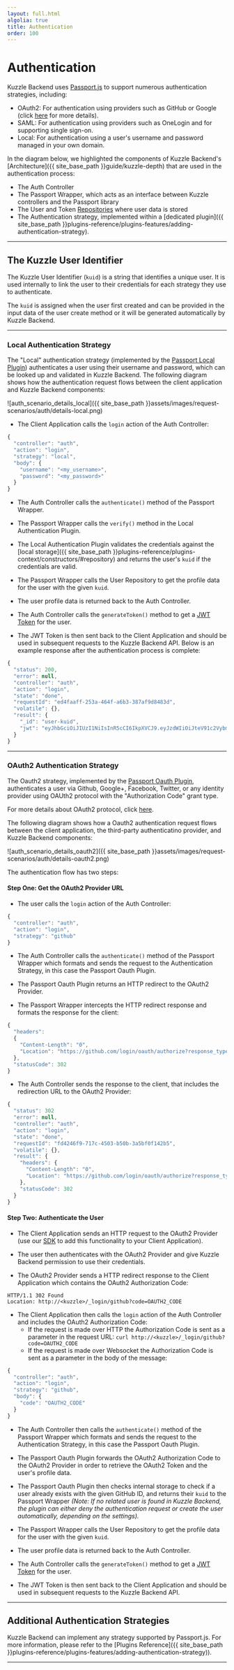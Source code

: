 ```yaml
---
layout: full.html
algolia: true
title: Authentication
order: 100
---
```


# Authentication

Kuzzle Backend uses [Passport.js](http://Passportjs.org/) to support numerous authentication strategies, including:

- OAuth2: For authentication using providers such as GitHub or Google (click [here](https://github.com/kuzzleio/kuzzle-plugin-auth-passport-oauth) for more details).
- SAML: For authentication using providers such as OneLogin and for supporting single sign-on.
- Local: For authentication using a user's username and password managed in your own domain.

In the diagram below, we highlighted the components of Kuzzle Backend's [Architecture]({{ site_base_path }}guide/kuzzle-depth) that are used in the authentication process:

* The Auth Controller
* The Passport Wrapper, which acts as an interface between Kuzzle controllers and the Passport library
* The User and Token [Repositories](https://github.com/kuzzleio/kuzzle/tree/master/lib/api/core/models/repositories) where user data is stored
* The Authentication strategy, implemented within a [dedicated plugin]({{ site_base_path }}plugins-reference/plugins-features/adding-authentication-strategy).

---

## The Kuzzle User Identifier

The Kuzzle User Identifier (`kuid`) is a string that identifies a unique user. It is used internally to link the user to their credentials for each strategy they use to authenticate.

The `kuid` is assigned when the user first created and can be provided in the input data of the user create method or it will be generated automatically by Kuzzle Backend.

---

### Local Authentication Strategy

The "Local" authentication strategy (implemented by the [Passport Local Plugin](https://github.com/kuzzleio/kuzzle-plugin-auth-passport-local)) authenticates a user using their username and password, which can be looked up and validated in Kuzzle Backend. The following diagram shows how the authentication request flows between the client application and Kuzzle Backend components:

![auth_scenario_details_local]({{ site_base_path }}assets/images/request-scenarios/auth/details-local.png)

* The Client Application calls the `login` action of the Auth Controller:
```javascript
{
  "controller": "auth",
  "action": "login",
  "strategy": "local",
  "body": {
    "username": "<my_username>",
    "password": "<my_password>"
  }
}
```

* The Auth Controller calls the `authenticate()` method of the Passport Wrapper.

* The Passport Wrapper calls the `verify()` method in the Local Authentication Plugin.

* The Local Authentication Plugin validates the credentials against the [local storage]({{ site_base_path }}plugins-reference/plugins-context/constructors/#repository) and returns the user's `kuid` if the credentials are valid.

* The Passport Wrapper calls the User Repository to get the profile data for the user with the given `kuid`.

* The user profile data is returned back to the Auth Controller.

* The Auth Controller calls the `generateToken()` method to get a [JWT Token](https://jwt.io/) for the user.

* The JWT Token is then sent back to the Client Application and should be used in subsequent requests to the Kuzzle Backend API. Below is an example response after the authentication process is complete:
```javascript
{
  "status": 200,
  "error": null,
  "controller": "auth",
  "action": "login",
  "state": "done",
  "requestId": "ed4faaff-253a-464f-a6b3-387af9d8483d",
  "volatile": {},
  "result": {
    "_id": "user-kuid",
    "jwt": "eyJhbGciOiJIUzI1NiIsInR5cCI6IkpXVCJ9.eyJzdWIiOiJteV91c2VybmFtZSIsIm5hbWUiOiJKb2huIERvZSIsImFkbWluIjp0cnVlfQ.BefoyfAKzwXuGhbYe0iPeG0v9F4HmikvahqwqzQr3pE"
  }
}
```

---

### OAuth2 Authentication Strategy

The Oauth2 strategy, implemented by the [Passport Oauth Plugin](https://github.com/kuzzleio/kuzzle-plugin-auth-passport-oauth), authenticates a user  via Github, Google+, Facebook, Twitter, or any identity provider using OAUth2 protocol with the "Authorization Code" grant type.

For more details about OAuth2 protocol, click [here](https://www.digitalocean.com/community/tutorials/an-introduction-to-oauth-2#grant-type-authorization-code).

The following diagram shows how a Oauth2 authentication request flows between the client application, the third-party authenticatino provider, and Kuzzle Backend components:

![auth_scenario_details_oauth2]({{ site_base_path }}assets/images/request-scenarios/auth/details-oauth2.png)

The authentication flow has two steps:

#### Step One: Get the OAuth2 Provider URL

* The user calls the `login` action of the Auth Controller:
```javascript
{
  "controller": "auth",
  "action": "login",
  "strategy": "github"
}
```

* The Auth Controller calls the `authenticate()` method of the Passport Wrapper which formats and sends the request to the Authentication Strategy, in this case the Passport Oauth Plugin.

* The Passport Oauth Plugin returns an HTTP redirect to the OAuth2 Provider.

* The Passport Wrapper intercepts the HTTP redirect response and formats the response for the client:
```javascript
{
  "headers":
  {
    "Content-Length": "0",
    "Location": "https://github.com/login/oauth/authorize?response_type=code&redirect_uri=http%3A%2F%2Fkuzzle%2Fapi%2F1.0%2F_login%2Fgithub&client_id=MY_CLIENT_ID"
  },
  "statusCode": 302
}
```

* The Auth Controller sends the response to the client, that includes the redirection URL to the OAuth2 Provider:
```javascript
{
  "status": 302
  "error": null,
  "controller": "auth",
  "action": "login",
  "state": "done",
  "requestId": "fd4246f9-717c-4503-b50b-3a5bf0f142b5",
  "volatile": {},
  "result": {
    "headers": {
      "Content-Length": "0",
      "Location": "https://github.com/login/oauth/authorize?response_type=code&redirect_uri=http%3A%2F%2Fkuzzle%2Fapi%2F1.0%2F_login%2Fgithub&client_id=MY_CLIENT_ID"
    },
    "statusCode": 302
  }
}
```

#### Step Two: Authenticate the User

* The Client Application sends an HTTP request to the OAuth2 Provider (use our [SDK](https://github.com/kuzzleio/kuzzle-sdk-login-oauth-popup) to add this functionality to your Client Application).

* The user then authenticates with the OAuth2 Provider and give Kuzzle Backend permission to use their credentials.

* The OAuth2 Provider sends a HTTP redirect response to the Client Application which contains the OAuth2 Authorization Code:
```
HTTP/1.1 302 Found
Location: http://<kuzzle>/_login/github?code=OAUTH2_CODE
```

* The Client Application then calls the `login` action of the Auth Controller and includes the OAuth2 Authorization Code:
  * If the request is made over HTTP the Authorization Code is sent as a parameter in the request URL: `curl http://<kuzzle>/_login/github?code=OAUTH2_CODE`
  * If the request is made over Websocket the Authorization Code is sent as a parameter in the body of the message:
```javascript
{
  "controller": "auth",
  "action": "login",
  "strategy": "github",
  "body": {
    "code": "OAUTH2_CODE"
  }
}
```

* The Auth Controller then calls the `authenticate()` method of the Passport Wrapper which formats and sends the request to the Authentication Strategy, in this case the Passport Oauth Plugin.

* The Passport Oauth Plugin forwards the OAuth2 Authorization Code to the OAuth2 Provider in order to retrieve the OAuth2 Token and the user's profile data.

* The Passport Oauth Plugin then checks internal storage to check if a user already exists with the given GitHub ID, and returns their `kuid` to the Passport Wrapper _(Note: If no related user is found in Kuzzle Backend, the plugin can either deny the authentication request or create the user automatically, depending on the settings)._

* The Passport Wrapper calls the User Repository to get the profile data for the user with the given `kuid`.

* The user profile data is returned back to the Auth Controller.

* The Auth Controller calls the `generateToken()` method to get a [JWT Token](https://jwt.io/) for the user.

* The JWT Token is then sent back to the Client Application and should be used in subsequent requests to the Kuzzle Backend API. 

---

## Additional Authentication Strategies

Kuzzle Backend can implement any strategy supported by Passport.js. For more information, please refer to the [Plugins Reference]({{ site_base_path }}plugins-reference/plugins-features/adding-authentication-strategy)).

---
